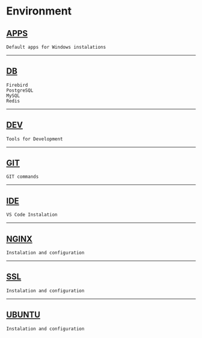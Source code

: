 # Environment

## [APPS](APPS.md)
    Default apps for Windows instalations

---
## [DB](DB.md)
    Firebird
    PostgreSQL
    MySQL
    Redis

---
## [DEV](DEV.md)
    Tools for Development

---
## [GIT](GIT.md)
    GIT commands

---
## [IDE](IDE.md)
    VS Code Instalation

---
## [NGINX](NGINX.md)
    Instalation and configuration

---
## [SSL](SSL.md)
    Instalation and configuration

---
## [UBUNTU](UBUNTU.md)
    Instalation and configuration
